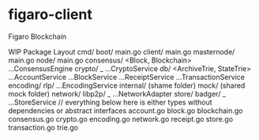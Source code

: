 # figaro-client
Figaro Blockchain 

WIP Package Layout
cmd/
    boot/
        main.go
    client/
        main.go
    masternode/
        main.go
    node/
        main.go
consensus/
    <Block, Blockchain>
    ...ConsensusEngine
crypto/
    _
    ...CryptoService
db/
    <ArchiveTrie, StateTrie>
    ...AccountService
    ...BlockService
    ...ReceiptService
    ...TransactionService
encoding/
    rlp/
        ...EncodingService
internal/
    (shame folder)
mock/
    (shared mock folder)
network/
    libp2p/
        _
        ...NetworkAdapter
store/
    badger/
        _
        ...StoreService
// everything below here is either types without dependencies or abstract interfaces
account.go
block.go
blockchain.go
consensus.go
crypto.go
encoding.go
network.go 
receipt.go
store.go
transaction.go
trie.go